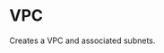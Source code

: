 # VPC
Creates a VPC and associated subnets.
<!--TOC-->
<!--ENDTOC-->

<!--ROLEVARS-->

<!--ENDROLEVARS-->
